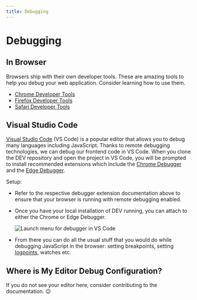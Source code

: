```yaml
---
title: Debugging
---
```


# Debugging

## In Browser

Browsers ship with their own developer tools. These are amazing tools to help
you debug your web application. Consider learning how to use them.

- [Chrome Developer
  Tools](https://developers.google.com/web/tools/chrome-devtools)
- [Firefox Developer Tools](https://developer.mozilla.org/en-US/docs/Tools)
- [Safari Developer
  Tools](https://support.apple.com/en-ca/guide/safari/sfri20948/mac)

## Visual Studio Code

[Visual Studio Code](https://code.visualstudio.com) (VS Code) is a popular
editor that allows you to debug many languages including JavaScript. Thanks to
remote debugging technologies, we can debug our frontend code in VS Code. When
you clone the DEV repository and open the project in VS Code, you will be
prompted to install recommended extensions which include the [Chrome
Debugger](https://code.visualstudio.com/blogs/2016/02/23/introducing-chrome-debugger-for-vs-code)
and the [Edge
Debugger](https://marketplace.visualstudio.com/items?itemName=msjsdiag.debugger-for-edge).

Setup:

- Refer to the respective debugger extension documentation above to ensure that
  your browser is running with remote debugging enabled.
- Once you have your local installation of DEV running, you can attach to either
  the Chrome or Edge Debugger.

  ![Launch menu for debugger in VS Code](/vscode_launch_debugger.png 'Launch
menu for debugger in VS Code')

- From there you can do all the usual stuff that you would do while debugging
  JavaScript in the browser: setting breakpoints, setting
  [logpoints](https://code.visualstudio.com/docs/editor/debugging#_logpoints),
  watches etc.

## Where is My Editor Debug Configuration?

If you do not see your editor here, consider contributing to the documentation.
😉
